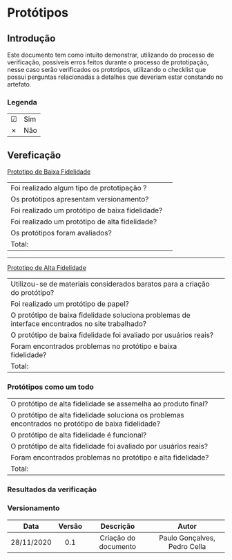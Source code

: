 # Protótipos

## Introdução
Este documento tem como intuito demonstrar, utilizando do processo de verificação, possíveis erros feitos durante o processo de prototipação, nesse caso serão verificados os prototipos, utilizando o checklist que possui perguntas relacionadas a detalhes que deveriam estar constando no artefato.

### Legenda

|||
|:-|:-|
|☑| Sim|
|✗| Não|

## Vereficação

[Prototipo de Baixa Fidelidade](/pages/prototypes/lowPrototype/lowPrototype)

|||
|:-|:-|
|Foi realizado algum tipo de prototipação ?||
|Os protótipos apresentam versionamento?||
|Foi realizado um protótipo de baixa fidelidade?||
|Foi realizado um protótipo de alta fidelidade?||
|Os protótipos foram avaliados?||
|Total:||

---

[Prototipo de Alta Fidelidade](/pages/prototypes/finalPrototype/finalPrototype)

|||
|:-|:-|
|Utilizou-se de materiais considerados baratos para a criação do protótipo?||
|Foi realizado um protótipo de papel?||
|O protótipo de baixa fidelidade soluciona problemas de interface encontrados no site trabalhado?||
|O protótipo de baixa fidelidade foi avaliado por usuários reais?||
|Foram encontrados problemas no protótipo e baixa fidelidade?||
|Total:||

### Protótipos como um todo

|||
|:-|:-|
|O protótipo de alta fidelidade se assemelha ao produto final?||
|O protótipo de alta fidelidade soluciona os  problemas encontrados no protótipo de baixa fidelidade?||
|O protótipo de alta fidelidade é funcional?||
|O protótipo de alta fidelidade foi avaliado por usuários reais?||
|Foram encontrados problemas no protótipo e alta fidelidade?||
|Total:||



### Resultados da verificação



### Versionamento
|Data|Versão|Descrição|Autor|
|:-:|:-:|:-:|:-:|
|28/11/2020|0.1|Criação do documento|Paulo Gonçalves, Pedro Cella|
